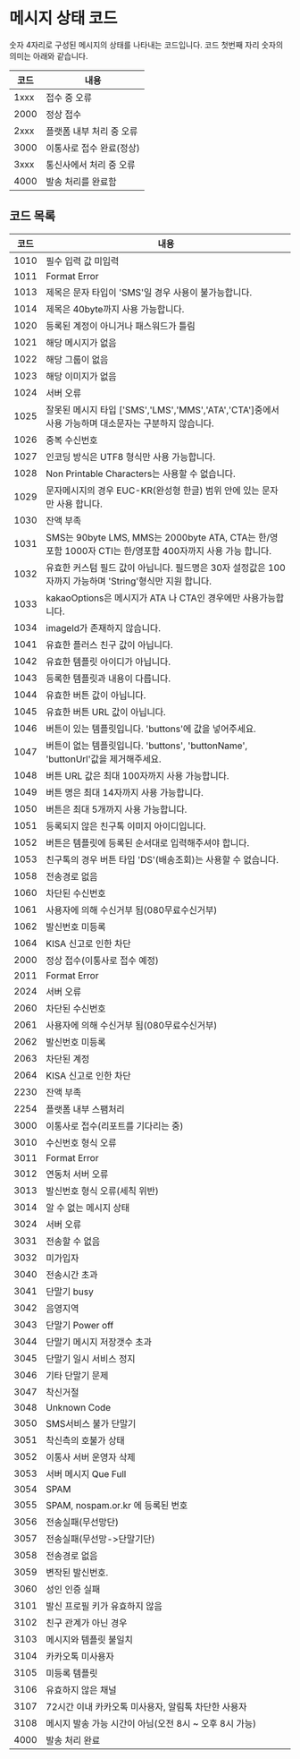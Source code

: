 # 메시지 상태 코드

숫자 4자리로 구성된 메시지의 상태를 나타내는 코드입니다. 코드 첫번째 자리 숫자의 의미는 아래와 같습니다.

| 코드   | 내용             |
| ---- | -------------- |
| 1xxx | 접수 중 오류        |
| 2000 | 정상 접수          |
| 2xxx | 플랫폼 내부 처리 중 오류 |
| 3000 | 이통사로 접수 완료(정상) |
| 3xxx | 통신사에서 처리 중 오류  |
| 4000 | 발송 처리를 완료함     |

## 코드 목록

| 코드   | 내용                                                                                |
| ---- | --------------------------------------------------------------------------------- |
| 1010 | 필수 입력 값 미입력                                                                       |
| 1011 | Format Error                                                                      |
| 1013 | 제목은 문자 타입이 'SMS'일 경우 사용이 불가능합니다.                                                  |
| 1014 | 제목은 40byte까지 사용 가능합니다.                                                            |
| 1020 | 등록된 계정이 아니거나 패스워드가 틀림                                                             |
| 1021 | 해당 메시지가 없음                                                                        |
| 1022 | 해당 그룹이 없음                                                                         |
| 1023 | 해당 이미지가 없음                                                                        |
| 1024 | 서버 오류                                                                             |
| 1025 | 잘못된 메시지 타입 \['SMS','LMS','MMS','ATA','CTA']중에서 사용 가능하며 대소문자는 구분하지 않습니다.           |
| 1026 | 중복 수신번호                                                                           |
| 1027 | 인코딩 방식은 UTF8 형식만 사용 가능합니다.                                                        |
| 1028 | Non Printable Characters는 사용할 수 없습니다.                                             |
| 1029 | 문자메시지의 경우 EUC-KR(완성형 한글) 범위 안에 있는 문자만 사용 합니다.                                     |
| 1030 | 잔액 부족                                                                             |
| 1031 | SMS는 90byte LMS, MMS는 2000byte ATA, CTA는 한/영포함 1000자 CTI는 한/영포함 400자까지 사용 가능 합니다. |
| 1032 | 유효한 커스텀 필드 값이 아닙니다. 필드명은 30자 설정값은 100자까지 가능하며 'String'형식만 지원 합니다.                 |
| 1033 | kakaoOptions은 메시지가 ATA 나 CTA인 경우에만 사용가능합니다.                                       |
| 1034 | imageId가 존재하지 않습니다.                                                               |
| 1041 | 유효한 플러스 친구 값이 아닙니다.                                                               |
| 1042 | 유효한 템플릿 아이디가 아닙니다.                                                                |
| 1043 | 등록한 템플릿과 내용이 다릅니다.                                                                |
| 1044 | 유효한 버튼 값이 아닙니다.                                                                   |
| 1045 | 유효한 버튼 URL 값이 아닙니다.                                                               |
| 1046 | 버튼이 있는 템플릿입니다. 'buttons'에 값을 넣어주세요.                                               |
| 1047 | 버튼이 없는 템플릿입니다. 'buttons', 'buttonName', 'buttonUrl'값을 제거해주세요.                     |
| 1048 | 버튼 URL 값은 최대 100자까지 사용 가능합니다.                                                     |
| 1049 | 버튼 명은 최대 14자까지 사용 가능합니다.                                                          |
| 1050 | 버튼은 최대 5개까지 사용 가능합니다.                                                             |
| 1051 | 등록되지 않은 친구톡 이미지 아이디입니다.                                                           |
| 1052 | 버튼은 템플릿에 등록된 순서대로 입력해주셔야 합니다.                                                     |
| 1053 | 친구톡의 경우 버튼 타입 'DS'(배송조회)는 사용할 수 없습니다.                                             |
| 1058 | 전송경로 없음                                                                           |
| 1060 | 차단된 수신번호                                                                          |
| 1061 | 사용자에 의해 수신거부 됨(080무료수신거부)                                                         |
| 1062 | 발신번호 미등록                                                                          |
| 1064 | KISA 신고로 인한 차단                                                                    |
| 2000 | 정상 접수(이통사로 접수 예정)                                                                 |
| 2011 | Format Error                                                                      |
| 2024 | 서버 오류                                                                             |
| 2060 | 차단된 수신번호                                                                          |
| 2061 | 사용자에 의해 수신거부 됨(080무료수신거부)                                                         |
| 2062 | 발신번호 미등록                                                                          |
| 2063 | 차단된 계정                                                                            |
| 2064 | KISA 신고로 인한 차단                                                                    |
| 2230 | 잔액 부족                                                                             |
| 2254 | 플랫폼 내부 스팸처리                                                                       |
| 3000 | 이통사로 접수(리포트를 기다리는 중)                                                              |
| 3010 | 수신번호 형식 오류                                                                        |
| 3011 | Format Error                                                                      |
| 3012 | 연동처 서버 오류                                                                         |
| 3013 | 발신번호 형식 오류(세칙 위반)                                                                 |
| 3014 | 알 수 없는 메시지 상태                                                                     |
| 3024 | 서버 오류                                                                             |
| 3031 | 전송할 수 없음                                                                          |
| 3032 | 미가입자                                                                              |
| 3040 | 전송시간 초과                                                                           |
| 3041 | 단말기 busy                                                                          |
| 3042 | 음영지역                                                                              |
| 3043 | 단말기 Power off                                                                     |
| 3044 | 단말기 메시지 저장갯수 초과                                                                   |
| 3045 | 단말기 일시 서비스 정지                                                                     |
| 3046 | 기타 단말기 문제                                                                         |
| 3047 | 착신거절                                                                              |
| 3048 | Unknown Code                                                                      |
| 3050 | SMS서비스 불가 단말기                                                                     |
| 3051 | 착신측의 호불가 상태                                                                       |
| 3052 | 이통사 서버 운영자 삭제                                                                     |
| 3053 | 서버 메시지 Que Full                                                                   |
| 3054 | SPAM                                                                              |
| 3055 | SPAM, nospam.or.kr 에 등록된 번호                                                       |
| 3056 | 전송실패(무선망단)                                                                        |
| 3057 | 전송실패(무선망->단말기단)                                                                   |
| 3058 | 전송경로 없음                                                                           |
| 3059 | 변작된 발신번호.                                                                         |
| 3060 | 성인 인증 실패                                                                          |
| 3101 | 발신 프로필 키가 유효하지 않음                                                                 |
| 3102 | 친구 관계가 아닌 경우                                                                      |
| 3103 | 메시지와 템플릿 불일치                                                                      |
| 3104 | 카카오톡 미사용자                                                                         |
| 3105 | 미등록 템플릿                                                                           |
| 3106 | 유효하지 않은 채널                                                                        |
| 3107 | 72시간 이내 카카오톡 미사용자, 알림톡 차단한 사용자                                                    |
| 3108 | 메시지 발송 가능 시간이 아님(오전 8시 \~ 오후 8시 가능)                                               |
| 4000 | 발송 처리  완료                                                                         |

